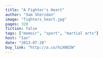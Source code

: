 ```yaml
---
title: "A Fighter's Heart"
author: "Sam Sheridan"
image: "fighters_heart.jpg"
pages: 320
fiction: false
tags: ["memoir", "sport", "martial arts"]
host: "Ian"
date: "2013-07-28"
buy_link: "http://a.co/hiXNOZW"
---
```

